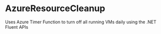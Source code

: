 # AzureResourceCleanup
Uses Azure Timer Function to turn off all running VMs daily using the .NET Fluent APIs
